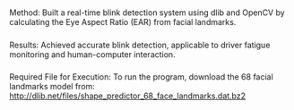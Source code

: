 ##### 
Method: Built a real-time blink detection system using dlib and OpenCV by calculating the Eye Aspect Ratio (EAR) from facial landmarks.

##### 
Results: Achieved accurate blink detection, applicable to driver fatigue monitoring and human-computer interaction.

#####
Required File for Execution:
To run the program, download the 68 facial landmarks model from:
http://dlib.net/files/shape_predictor_68_face_landmarks.dat.bz2
